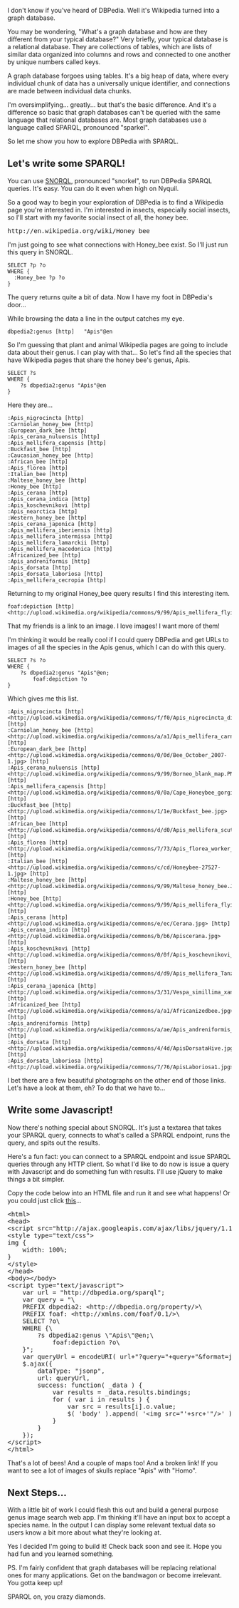 I don't know if you've heard of DBPedia.
Well it's Wikipedia turned into a graph database.

You may be wondering, "What's a graph database and how are they different from your typical database?"
Very briefly, your typical database is a relational database.
They are collections of tables, which are lists of similar data organized into columns and rows and connected to one another by unique numbers called keys.

A graph database forgoes using tables.
It's a big heap of data, where every individual chunk of data has a universally unique identifier, and connections are made between individual data chunks.

I'm oversimplifying... greatly... but that's the basic difference.
And it's a difference so basic that graph databases can't be queried with the same language that relational databases are.
Most graph databases use a language called SPARQL, pronounced "sparkel".

So let me show you how to explore DBPedia with SPARQL.

## Let's write some SPARQL!

You can use <a href="http://dbpedia.org/snorql">SNORQL</a>, pronounced "snorkel", to run DBPedia SPARQL queries.
It's easy.
You can do it even when high on Nyquil.

So a good way to begin your exploration of DBPedia is to find a Wikipedia page you're interested in.
I'm interested in insects, especially social insects, so I'll start with my favorite social insect of all, the honey bee.

<pre>
http://en.wikipedia.org/wiki/Honey_bee
</pre>

I'm just going to see what connections with Honey_bee exist.
So I'll just run this query in SNORQL.

	SELECT ?p ?o 
	WHERE {
	  :Honey_bee ?p ?o
	}

The query returns quite a bit of data.
Now I have my foot in DBPedia's door...

While browsing the data a line in the output catches my eye.

	dbpedia2:genus [http]	"Apis"@en

So I'm guessing that plant and animal Wikipedia pages are going to include data about their genus.
I can play with that...
So let's find all the species that have Wikipedia pages that share the honey bee's genus, Apis.


	SELECT ?s
	WHERE {
		?s dbpedia2:genus "Apis"@en
	}

Here they are...

	:Apis_nigrocincta [http]
	:Carniolan_honey_bee [http]
	:European_dark_bee [http]
	:Apis_cerana_nuluensis [http]
	:Apis_mellifera_capensis [http]
	:Buckfast_bee [http]
	:Caucasian_honey_bee [http]
	:African_bee [http]
	:Apis_florea [http]
	:Italian_bee [http]
	:Maltese_honey_bee [http]
	:Honey_bee [http]
	:Apis_cerana [http]
	:Apis_cerana_indica [http]
	:Apis_koschevnikovi [http]
	:Apis_nearctica [http]
	:Western_honey_bee [http]
	:Apis_cerana_japonica [http]
	:Apis_mellifera_iberiensis [http]
	:Apis_mellifera_intermissa [http]
	:Apis_mellifera_lamarckii [http]
	:Apis_mellifera_macedonica [http]
	:Africanized_bee [http]
	:Apis_andreniformis [http]
	:Apis_dorsata [http]
	:Apis_dorsata_laboriosa [http]
	:Apis_mellifera_cecropia [http]

Returning to my original Honey_bee query results I find this interesting item.

	foaf:depiction [http]	<http://upload.wikimedia.org/wikipedia/commons/9/99/Apis_mellifera_flying.jpg>

That my friends is a link to an image.
I love images!
I want more of them!

I'm thinking it would be really cool if I could query DBPedia and get URLs to images of all the species in the Apis genus, which I can do with this query.

	SELECT ?s ?o
	WHERE {
		?s dbpedia2:genus "Apis"@en;
			foaf:depiction ?o
	}

Which gives me this list.

	:Apis_nigrocincta [http]	<http://upload.wikimedia.org/wikipedia/commons/f/f0/Apis_nigrocincta_distribution_map.svg> [http]
	:Carniolan_honey_bee [http]	<http://upload.wikimedia.org/wikipedia/commons/a/a1/Apis_mellifera_carnica_worker_hive_entrance_3.jpg> [http]
	:European_dark_bee [http]	<http://upload.wikimedia.org/wikipedia/commons/0/0d/Bee_October_2007-1.jpg> [http]
	:Apis_cerana_nuluensis [http]	<http://upload.wikimedia.org/wikipedia/commons/9/99/Borneo_blank_map.PNG> [http]
	:Apis_mellifera_capensis [http]	<http://upload.wikimedia.org/wikipedia/commons/0/0a/Cape_Honeybee_gorging.jpg> [http]
	:Buckfast_bee [http]	<http://upload.wikimedia.org/wikipedia/commons/1/1e/Buckfast_bee.jpg> [http]
	:African_bee [http]	<http://upload.wikimedia.org/wikipedia/commons/d/d0/Apis_mellifera_scutellata.jpg> [http]
	:Apis_florea [http]	<http://upload.wikimedia.org/wikipedia/commons/7/73/Apis_florea_worker_1.jpg> [http]
	:Italian_bee [http]	<http://upload.wikimedia.org/wikipedia/commons/c/cd/Honeybee-27527-1.jpg> [http]
	:Maltese_honey_bee [http]	<http://upload.wikimedia.org/wikipedia/commons/9/99/Maltese_honey_bee.JPG> [http]
	:Honey_bee [http]	<http://upload.wikimedia.org/wikipedia/commons/9/99/Apis_mellifera_flying.jpg> [http]
	:Apis_cerana [http]	<http://upload.wikimedia.org/wikipedia/commons/e/ec/Cerana.jpg> [http]
	:Apis_cerana_indica [http]	<http://upload.wikimedia.org/wikipedia/commons/b/b6/Apiscerana.jpg> [http]
	:Apis_koschevnikovi [http]	<http://upload.wikimedia.org/wikipedia/commons/0/0f/Apis_koschevnikovi_distribution_map.svg> [http]
	:Western_honey_bee [http]	<http://upload.wikimedia.org/wikipedia/commons/d/d9/Apis_mellifera_Tanzania.jpg> [http]
	:Apis_cerana_japonica [http]	<http://upload.wikimedia.org/wikipedia/commons/3/31/Vespa_simillima_xanthoptera01.jpg> [http]
	:Africanized_bee [http]	<http://upload.wikimedia.org/wikipedia/commons/a/a1/Africanizedbee.jpg> [http]
	:Apis_andreniformis [http]	<http://upload.wikimedia.org/wikipedia/commons/a/ae/Apis_andreniformis_distribution_map.svg> [http]
	:Apis_dorsata [http]	<http://upload.wikimedia.org/wikipedia/commons/4/4d/ApisDorsataHive.jpg> [http]
	:Apis_dorsata_laboriosa [http]	<http://upload.wikimedia.org/wikipedia/commons/7/76/ApisLaboriosa1.jpg>

I bet there are a few beautiful photographs on the other end of those links.  Let's have a look at them, eh?  To do that we have to...

## Write some Javascript!

Now there's nothing special about SNORQL.
It's just a textarea that takes your SPARQL query, connects to what's called a SPARQL endpoint, runs the query, and spits out the results.

Here's a fun fact:  you can connect to a SPARQL endpoint and issue SPARQL queries through any HTTP client.
So what I'd like to do now is issue a query with Javascript and do something fun with results.
I'll use jQuery to make things a bit simpler.

Copy the code below into an HTML file and run it and see what happens!
Or you could just click <a href="example.html">this</a>...

<pre class="javascript">
&lt;html&gt;
&lt;head&gt;
&lt;script src=&quot;http://ajax.googleapis.com/ajax/libs/jquery/1.11.0/jquery.min.js&quot;&gt;&lt;/script&gt;
&lt;style type=&quot;text/css&quot;&gt;
img { 
	width: 100%;
}
&lt;/style&gt;
&lt;/head&gt;
&lt;body&gt;&lt;/body&gt;
&lt;script type=&quot;text/javascript&quot;&gt;
	var url = &quot;http://dbpedia.org/sparql&quot;;
	var query = &quot;\
	PREFIX dbpedia2: &lt;http://dbpedia.org/property/&gt;\
	PREFIX foaf: &lt;http://xmlns.com/foaf/0.1/&gt;\
	SELECT ?o\
	WHERE {\
		?s dbpedia2:genus \&quot;Apis\&quot;@en;\
			foaf:depiction ?o\
	}&quot;;
	var queryUrl = encodeURI( url+&quot;?query=&quot;+query+&quot;&amp;format=json&quot; );
	$.ajax({
		dataType: &quot;jsonp&quot;,  
		url: queryUrl,
		success: function( _data ) {
			var results = _data.results.bindings;
			for ( var i in results ) {
				var src = results[i].o.value;
				$( &#x27;body&#x27; ).append( &#x27;&lt;img src=&quot;&#x27;+src+&#x27;&quot;/&gt;&#x27; );
			}
		}
	});
&lt;/script&gt;
&lt;/html&gt;
</pre>

That's a lot of bees! And a couple of maps too! And a broken link!
If you want to see a lot of images of skulls replace "Apis" with "Homo".

## Next Steps...
With a little bit of work I could flesh this out and build a general purpose genus image search web app.
I'm thinking it'll have an input box to accept a species name.
In the output I can display some relevant textual data so users know a bit more about what they're looking at.

Yes I decided I'm going to build it!
Check back soon and see it.
Hope you had fun and you learned something.

PS. I'm fairly confident that graph databases will be replacing relational ones for many applications.
Get on the bandwagon or become irrelevant.
You gotta keep up!

SPARQL on, you crazy diamonds.